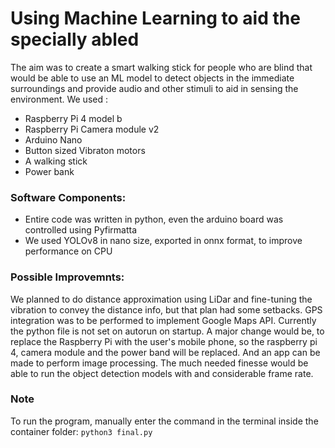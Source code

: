 # Using Machine Learning to aid the specially abled
The aim was to create a smart walking stick for people who are blind that would be able to use an ML model to detect objects in the immediate surroundings and provide audio and other stimuli to aid in sensing the environment.
We used :
- Raspberry Pi 4 model b
- Raspberry Pi Camera module v2
- Arduino Nano
- Button sized Vibraton motors
- A walking stick
- Power bank

### Software Components:
- Entire code was written in python, even the arduino board was controlled using Pyfirmatta
- We used YOLOv8 in nano size, exported in onnx format, to improve performance on CPU

### Possible Improvemnts:

We planned to do distance approximation using LiDar and fine-tuning the vibration to convey the distance info, but that plan had some setbacks. 
GPS integration was to be performed to implement Google Maps API. 
Currently the python file is not set on autorun on startup.
A major change would be, to replace the Raspberry Pi with the user's mobile phone, so the raspberry pi 4, camera module and the power band will be replaced. And an app can be made to perform image processing.
The much needed finesse would be able to run the object detection models with and considerable frame rate.

### Note

To run the program, manually enter the command in the terminal inside the container folder: `python3 final.py`
